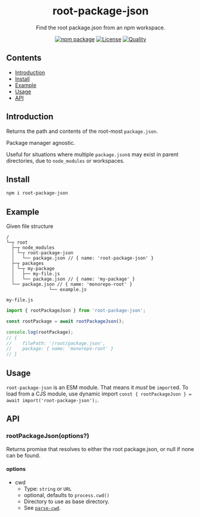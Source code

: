 <div style="text-align:center">

<h1>root-package-json</h1>
<p>Find the root package.json from an npm workspace.</p>

[![npm package](https://badge.fury.io/js/root-package-json.svg)](https://www.npmjs.com/package/root-package-json)
[![License](https://img.shields.io/npm/l/root-package-json.svg)](https://github.com/JacobLey/jacobley/blob/main/common/config/publish/LICENSE)
[![Quality](https://img.shields.io/npms-io/quality-score/root-package-json.svg)](https://github.com/JacobLey/jacobley/blob/main/tools/root-package-json)

</div>

## Contents
- [Introduction](#introduction)
- [Install](#install)
- [Example](#example)
- [Usage](#usage)
- [API](#api)

<a name="Introduction"></a>
## Introduction

Returns the path and contents of the root-most `package.json`.

Package manager agnostic.

Useful for situations where multiple `package.json`s may exist in parent directories, due to `node_modules` or workspaces.

<a name="Install"></a>
## Install

```sh
npm i root-package-json
```

<a name="Example"></a>
## Example

Given file structure
```
/
└─┬ root
  ├─┬ node_modules
  │ └─┬ root-package-json
  │   └── package.json // { name: 'root-package-json' }
  ├─┬ packages
  │ └─┬ my-package
  │   ├── my-file.js
  │   └── package.json // { name: 'my-package' }
  └── package.json // { name: 'monorepo-root' }
                └── example.js
```

`my-file.js`
```ts
import { rootPackageJson } from 'root-package-json';

const rootPackage = await rootPackageJson();

console.log(rootPackage);
// {
//    filePath: '/root/package.json',
//    package: { name: 'monorepo-root' }
// }
```

<a name="Usage"></a>
## Usage

`root-package-json` is an ESM module. That means it _must_ be `import`ed. To load from a CJS module, use dynamic import `const { rootPackageJson } = await import('root-package-json');`.

<a name="Api"></a>
## API

### rootPackageJson(options?)

Returns promise that resolves to either the root package.json, or null if none can be found.

#### options

* cwd
  * Type: `string` or `URL`
  * optional, defaults to `process.cwd()`
  * Directory to use as base directory.
  * See [`parse-cwd`](https://www.npmjs.com/package/parse-cwd).
